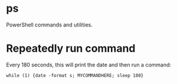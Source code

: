 # ps

PowerShell commands and utilities.

# Repeatedly run command

Every 180 seconds, this will print the date and then run a command:

    while (1) {date -format s; MYCOMMANDHERE; sleep 180}

